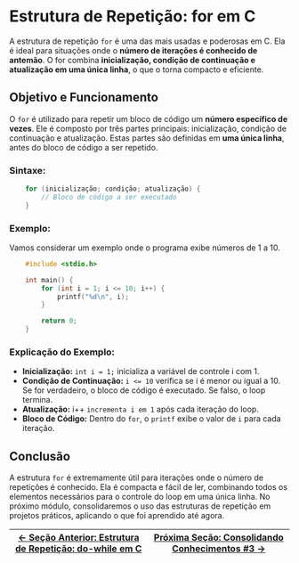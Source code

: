 # Estrutura de Repetição: for em C

A estrutura de repetição `for` é uma das mais usadas e poderosas em C. Ela é ideal para situações onde o **número de iterações é conhecido de antemão**. O for combina **inicialização, condição de continuação e atualização em uma única linha**, o que o torna compacto e eficiente.

## Objetivo e Funcionamento

O `for` é utilizado para repetir um bloco de código um **número específico de vezes**. Ele é composto por três partes principais: inicialização, condição de continuação e atualização. Estas partes são definidas em **uma única linha**, antes do bloco de código a ser repetido.

### Sintaxe:

```c
    for (inicialização; condição; atualização) {
        // Bloco de código a ser executado
    }
```

### Exemplo:

Vamos considerar um exemplo onde o programa exibe números de 1 a 10.

```c
    #include <stdio.h>

    int main() {
        for (int i = 1; i <= 10; i++) {
            printf("%d\n", i);
        }

        return 0;
    }
```

### Explicação do Exemplo:

-   **Inicialização:** `int i = 1;` inicializa a variável de controle i com 1.
-   **Condição de Continuação:** `i <= 10` verifica se i é menor ou igual a 10. Se for verdadeiro, o bloco de código é executado. Se falso, o loop termina.
-   **Atualização:** i++ `incrementa i em 1` após cada iteração do loop.
-   **Bloco de Código:** Dentro do `for`, o `printf` exibe o valor de `i` para cada iteração.

## Conclusão

A estrutura `for` é extremamente útil para iterações onde o número de repetições é conhecido. Ela é compacta e fácil de ler, combinando todos os elementos necessários para o controle do loop em uma única linha. No próximo módulo, consolidaremos o uso das estruturas de repetição em projetos práticos, aplicando o que foi aprendido até agora.

| [← Seção Anterior: Estrutura de Repetição: do-while em C](https://github.com/arturbomtempo-dev/programming-logic-course/blob/main/materiais/05-estruturas-de-repeticao/05.03-estrutura-do-while.md) | [Próxima Seção: Consolidando Conhecimentos #3 →](https://github.com/arturbomtempo-dev/programming-logic-course/blob/main/materiais/05-estruturas-de-repeticao/05.05-consolidando-conhecimentos-03.md) |
| -------------------------------------------------------------------------------------------------------------------------------------------------------------------------------------- | ---------------------------------------------------------------------------------------------------------------------------------------------------------------------------------------- |
